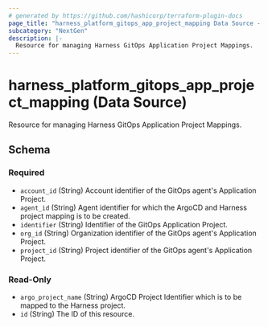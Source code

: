 ```yaml
---
# generated by https://github.com/hashicorp/terraform-plugin-docs
page_title: "harness_platform_gitops_app_project_mapping Data Source - terraform-provider-harness"
subcategory: "NextGen"
description: |-
  Resource for managing Harness GitOps Application Project Mappings.
---
```


# harness_platform_gitops_app_project_mapping (Data Source)

Resource for managing Harness GitOps Application Project Mappings.



<!-- schema generated by tfplugindocs -->
## Schema

### Required

- `account_id` (String) Account identifier of the GitOps agent's Application Project.
- `agent_id` (String) Agent identifier for which the ArgoCD and Harness project mapping is to be created.
- `identifier` (String) Identifier of the GitOps Application Project.
- `org_id` (String) Organization identifier of the GitOps agent's Application Project.
- `project_id` (String) Project identifier of the GitOps agent's Application Project.

### Read-Only

- `argo_project_name` (String) ArgoCD Project Identifier which is to be mapped to the Harness project.
- `id` (String) The ID of this resource.
